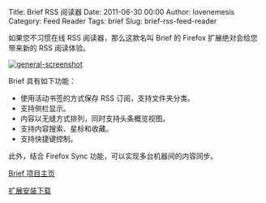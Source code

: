 Title: Brief RSS 阅读器
Date: 2011-06-30 00:00
Author: lovenemesis
Category: Feed Reader
Tags: brief
Slug: brief-rss-feed-reader

如果您不习惯在线 RSS 阅读器，那么这款名叫 Brief 的 Firefox
扩展绝对会给您带来新的 RSS 阅读体验。

[![](http://linuxtoy.org/img/2011/06/general-screenshot.jpg "general-screenshot")](http://linuxtoy.org/img/2011/06/general-screenshot.jpg)

Brief 具有如下功能：

-   使用活动书签的方式保存 RSS 订阅，支持文件夹分类。
-   支持侧栏显示。
-   内容以无缝方式排列，同时支持头条概览视图。
-   支持内容搜索、星标和收藏。
-   支持快捷键控制。

此外，结合 Firefox Sync 功能，可以实现多台机器间的内容同步。

[Brief 项目主页](http://brief.mozdev.org/)

[扩展安装下载](https://addons.mozilla.org/en-US/firefox/addon/brief/)
